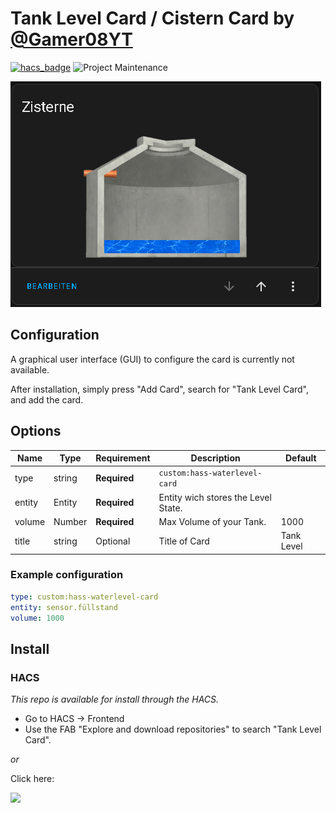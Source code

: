 # Tank Level Card / Cistern Card by [@Gamer08YT](https://www.github.com/Gamer08YT)

[![hacs_badge](https://img.shields.io/badge/HACS-Default-41BDF5.svg?style=for-the-badge)](https://my.home-assistant.io/redirect/hacs_repository/?owner=Gamer08YT&repository=hass-waterlevel&category=plugin) ![Project Maintenance][maintenance-shield]

![img.png](images/preview.png)

## Configuration

A graphical user interface (GUI) to configure the card is currently not available.

After installation, simply press "Add Card", search for "Tank Level Card", and add the card.

## Options

| Name   | Type   | Requirement  | Description                         | Default    |
|--------|--------|--------------|-------------------------------------|------------|
| type   | string | **Required** | `custom:hass-waterlevel-card`       |            |
| entity | Entity | **Required** | Entity wich stores the Level State. |            |
| volume | Number | **Required** | Max Volume of your Tank.            | 1000       |
| title  | string | Optional     | Title of Card                       | Tank Level |

### Example configuration

```yaml
type: custom:hass-waterlevel-card
entity: sensor.füllstand
volume: 1000
```

## Install

### HACS

*This repo is available for install through the HACS.*

* Go to HACS → Frontend
* Use the FAB "Explore and download repositories" to search "Tank Level Card".

_or_

Click here:

[![](https://my.home-assistant.io/badges/hacs_repository.svg)](https://my.home-assistant.io/redirect/hacs_repository/?owner=Gamer08YT&repository=hass-waterlevel&category=plugin)




[commits]: https://github.com/Gamer08YT/hass-waterlevel/commits/main

[maintenance-shield]: https://img.shields.io/maintenance/yes/2023.svg?style=for-the-badge

[releases]: https://github.com/Gamer08YT/hass-waterlevel/releases
